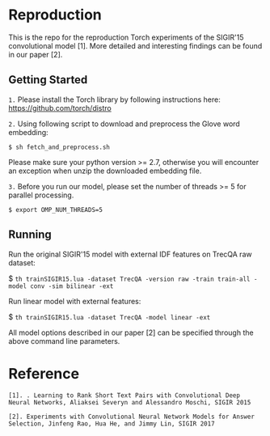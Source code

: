 # Reproduction
This is the repo for the reproduction Torch experiments of the SIGIR'15 convolutional model [1]. More detailed and interesting findings can be found in our paper [2]. 

Getting Started
-----------
``1.`` Please install the Torch library by following instructions here: https://github.com/torch/distro

``2.`` Using following script to download and preprocess the Glove word embedding:
```
$ sh fetch_and_preprocess.sh
``` 
Please make sure your python version >= 2.7, otherwise you will encounter an exception when unzip the downloaded embedding file.

``3.`` Before you run our model, please set the number of threads >= 5 for parallel processing. 
```
$ export OMP_NUM_THREADS=5
```

Running
--------
Run the original SIGIR'15 model with external IDF features on TrecQA raw dataset:

$ ``th trainSIGIR15.lua -dataset TrecQA -version raw -train train-all -model conv -sim bilinear -ext``

Run linear model with external features:

$ ``th trainSIGIR15.lua -dataset TrecQA -model linear -ext``

All model options described in our paper [2] can be specified through the above command line parameters.

# Reference 
``[1]. . Learning to Rank Short Text Pairs with Convolutional Deep Neural Networks, Aliaksei Severyn and Alessandro Moschi, SIGIR 2015`` 

``[2]. Experiments with Convolutional Neural Network Models for Answer Selection, Jinfeng Rao, Hua He, and Jimmy Lin, SIGIR 2017``
